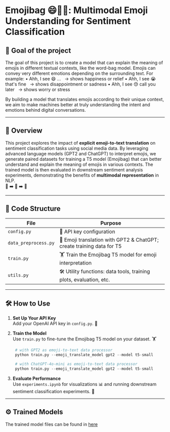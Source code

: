 # Emojibag 😄🤖📝: Multimodal Emoji Understanding for Sentiment Classification


## 🎯 Goal of the project
The goal of this project is to create a model that can explain the meaning of emojis in different textual contexts, like the word-bag model. Emojis can convey very different emotions depending on the surrounding text. For example:
	•	Ahh, I see 😄 ...   → shows happiness or relief
	•	Ahh, I see 😭 that's fine   → shows disappointment or sadness
	•	Ahh, I see 😓 call you later   → shows worry or stress

By building a model that translates emojis according to their unique context, we aim to make machines better at truly understanding the intent and emotions behind digital conversations.

---
## 🚀 Overview

This project explores the impact of **explicit emoji-to-text translation** on sentiment classification tasks using social media data. By leveraging advanced language models (GPT2 and ChatGPT) to interpret emojis, we generate paired datasets for training a T5 model (Emojibag) that can better understand and explain the meaning of emojis in various contexts. The trained model is then evaluated in downstream sentiment analysis experiments, demonstrating the benefits of **multimodal representation** in NLP.  
💬 ➡️ 🤗 ➡️ 🎯

---

## 📁 Code Structure

| File               | Purpose                                                                 |
|--------------------|-------------------------------------------------------------------------|
| `config.py`        | 🔑 API key configuration                                                |
| `data_preprocess.py` | 🤖 Emoji translation with GPT2 & ChatGPT; create training data for T5  |
| `train.py`         | 🏋️ Train the Emojibag T5 model for emoji interpretation                 |
| `utils.py`         | 🛠️ Utility functions: data tools, training plots, evaluation, etc.      |

---

## 🛠️ How to Use

1. **Set Up Your API Key**  
   Add your OpenAI API key in `config.py`. 🔑


2. **Train the Model**  
   Use `train.py` to fine-tune the Emojibag T5 model on your dataset. 🏋️

   ```python
    # with GPT2 as emoji-to-text data processor
    python train.py --emoji_translate_model gpt2 --model t5-small

    # with ChatGPT-4o-mini as emoji-to-text data processor
    python train.py --emoji_translate_model gpt2 --model t5-small
   ```

3. **Evaluate Performance**  
   Use `experiments.ipynb` for visualizations 📊 and running downstream sentiment classification experiments. 🎯

---

## ⚙️ Trained Models

The trained model files can be found in [here](https://drive.google.com/drive/folders/1gZ0sEO5osw7fqLdQBNxyzgitpiTL_EOg?usp=sharing)
